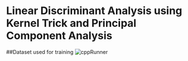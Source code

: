 # Linear Discriminant Analysis using Kernel Trick and Principal Component Analysis

##Dataset used for training
![cppRunner](https://raw.githubusercontent.com/CoolVoltage/LDA-PCA/master/SCATTERPLOT.png)

